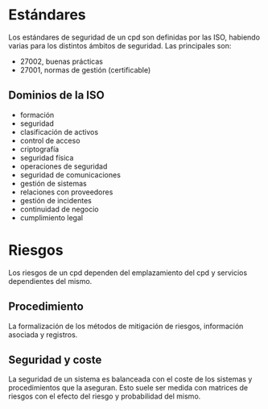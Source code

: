 # Estándares
Los estándares de seguridad de un cpd son definidas por las ISO, habiendo varias para los distintos ámbitos de seguridad. Las principales son:
- 27002, buenas prácticas
- 27001, normas de gestión (certificable)
## Dominios de la ISO
- formación
- seguridad
- clasificación de activos
- control de acceso
- criptografía
- seguridad física
- operaciones de seguridad
- seguridad de comunicaciones
- gestión de sistemas
- relaciones con proveedores
- gestión de incidentes
- continuidad de negocio
- cumplimiento legal
# Riesgos
Los riesgos de un cpd dependen del emplazamiento del cpd y servicios dependientes del mismo.
## Procedimiento
La formalización de los métodos de mitigación de riesgos, información asociada y registros.
## Seguridad y coste
La seguridad de un sistema es balanceada con el coste de los sistemas y procedimientos que la aseguran.
Esto suele ser medida con matrices de riesgos con el efecto del riesgo y probabilidad del mismo.